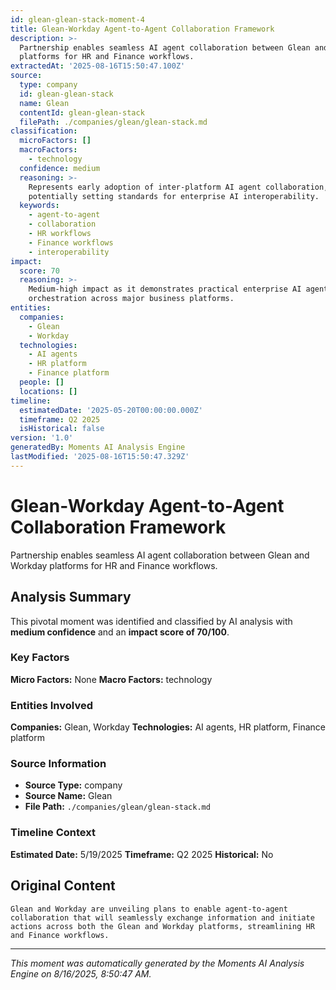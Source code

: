 ```yaml
---
id: glean-glean-stack-moment-4
title: Glean-Workday Agent-to-Agent Collaboration Framework
description: >-
  Partnership enables seamless AI agent collaboration between Glean and Workday
  platforms for HR and Finance workflows.
extractedAt: '2025-08-16T15:50:47.100Z'
source:
  type: company
  id: glean-glean-stack
  name: Glean
  contentId: glean-glean-stack
  filePath: ./companies/glean/glean-stack.md
classification:
  microFactors: []
  macroFactors:
    - technology
  confidence: medium
  reasoning: >-
    Represents early adoption of inter-platform AI agent collaboration,
    potentially setting standards for enterprise AI interoperability.
  keywords:
    - agent-to-agent
    - collaboration
    - HR workflows
    - Finance workflows
    - interoperability
impact:
  score: 70
  reasoning: >-
    Medium-high impact as it demonstrates practical enterprise AI agent
    orchestration across major business platforms.
entities:
  companies:
    - Glean
    - Workday
  technologies:
    - AI agents
    - HR platform
    - Finance platform
  people: []
  locations: []
timeline:
  estimatedDate: '2025-05-20T00:00:00.000Z'
  timeframe: Q2 2025
  isHistorical: false
version: '1.0'
generatedBy: Moments AI Analysis Engine
lastModified: '2025-08-16T15:50:47.329Z'
---
```

# Glean-Workday Agent-to-Agent Collaboration Framework

Partnership enables seamless AI agent collaboration between Glean and Workday platforms for HR and Finance workflows.

## Analysis Summary

This pivotal moment was identified and classified by AI analysis with **medium confidence** and an **impact score of 70/100**.

### Key Factors

**Micro Factors:** None
**Macro Factors:** technology

### Entities Involved

**Companies:** Glean, Workday
**Technologies:** AI agents, HR platform, Finance platform



### Source Information

- **Source Type:** company
- **Source Name:** Glean
- **File Path:** `./companies/glean/glean-stack.md`

### Timeline Context

**Estimated Date:** 5/19/2025
**Timeframe:** Q2 2025
**Historical:** No

## Original Content

```
Glean and Workday are unveiling plans to enable agent-to-agent collaboration that will seamlessly exchange information and initiate actions across both the Glean and Workday platforms, streamlining HR and Finance workflows.
```

---

*This moment was automatically generated by the Moments AI Analysis Engine on 8/16/2025, 8:50:47 AM.*
